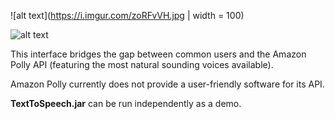 ![alt text](https://i.imgur.com/zoRFvVH.jpg | width = 100)

![alt text](https://i.imgur.com/FOpdtCf.png)

This interface bridges the gap between common users and the Amazon Polly API (featuring the most natural sounding voices available).

Amazon Polly currently does not provide a user-friendly software for its API.

**TextToSpeech.jar** can be run independently as a demo.
